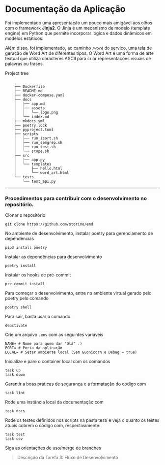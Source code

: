 # Documentação da Aplicação

Foi implementado uma apresentação um pouco mais amigável aos olhos com o framework **Jinja2**. O Jinja é um mecanismo de modelo (template engine) em Python que permite incorporar lógica e dados dinâmicos em modelos estáticos.

Além disso, foi implementado, ao caminho `/word` do serviço, uma tela de geração de Word Art de diferentes tipos. O Word Art é uma forma de arte textual que utiliza caracteres ASCII para criar representações visuais de palavras ou frases.

Project tree

        .
        ├── Dockerfile
        ├── README.md
        ├── docker-compose.yaml
        ├── docs
        │   ├── app.md
        │   ├── assets
        │   │   └── logo.png
        │   └── index.md
        ├── mkdocs.yml
        ├── poetry.lock
        ├── pyproject.toml
        ├── scripts
        │   ├── run_isort.sh
        │   ├── run_semgrep.sh
        │   ├── run_test.sh
        │   └── scope.sh
        ├── src
        │   ├── app.py
        │   └── templates
        │       ├── hello.html
        │       └── word_art.html
        └── tests
            └── test_api.py

---
### Procedimentos para contribuir com o desenvolvimento no repositório.

Clonar o repositório

    git clone https://github.com/storino/emd

No ambiente de desenvolvimento, instalar poetry para gerenciamento de dependências

    pip3 install poetry

Instalar as dependências para desenvolvimento

    poetry install

Instalar os hooks de pré-commit

    pre-commit install

Para começar o desenvolvimento, entre no ambiente virtual gerado pelo poetry pelo comando

    poetry shell

Para sair, basta usar o comando

    deactivate

Crie um arquivo `.env` com as seguintes variáveis

    NAME= # Nome para quem dar "Olá" :)
    PORT= # Porta da aplicação
    LOCAL= # Setar ambiente local (Sem Guonicorn e Debug = true)

Inicialize e pare o container local com os comandos

    task up
    task down

Garantir a boas práticas de segurança e a formatação do código com

    task lint

Rode uma instância local da documentação com

    task docs

Rode os testes definidos nos scripts na pasta test/ e veja o quanto os testes atuais cobrem o código com, respectivamente:

    task test
    task cov

Siga as orientações de uso/merge de branches

> Descrição da Tarefa 3: Fluxo de Desenvolvimento